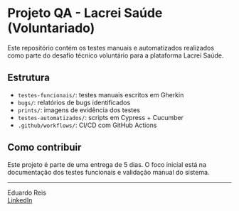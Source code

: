 # Projeto QA - Lacrei Saúde (Voluntariado)

Este repositório contém os testes manuais e automatizados realizados como parte do desafio técnico voluntário para a plataforma Lacrei Saúde.

## Estrutura

- `testes-funcionais/`: testes manuais escritos em Gherkin
- `bugs/`: relatórios de bugs identificados
- `prints/`: imagens de evidência dos testes
- `testes-automatizados/`: scripts em Cypress + Cucumber
- `.github/workflows/`: CI/CD com GitHub Actions

## Como contribuir

Este projeto é parte de uma entrega de 5 dias. O foco inicial está na documentação dos testes funcionais e validação manual do sistema.

---

Eduardo Reis  
[LinkedIn](https://linkedin.com/in/eduardoreisdev)